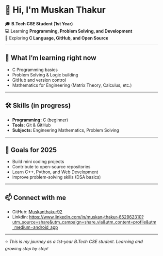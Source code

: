 # 👋 Hi, I'm Muskan Thakur  

🎓 **B.Tech CSE Student (1st Year)**  
💻 Learning **Programming, Problem Solving, and Development**  
🚀 Exploring **C Language, GitHub, and Open Source**  

---

## 🌱 What I’m learning right now
- C Programming basics  
- Problem Solving & Logic building  
- GitHub and version control  
- Mathematics for Engineering (Matrix Theory, Calculus, etc.)  

---

## 🛠️ Skills (in progress)
- **Programming:** C (beginner)  
- **Tools:** Git & GitHub  
- **Subjects:** Engineering Mathematics, Problem Solving  

---

## 📌 Goals for 2025
- Build mini coding projects  
- Contribute to open-source repositories  
- Learn C++, Python, and Web Development  
- Improve problem-solving skills (DSA basics)  

---

## 📫 Connect with me
- GitHub: [Muskanthakur92](https://github.com/Muskanthakur92)  
- Linkdin: https://www.linkedin.com/in/muskan-thakur-652962310?utm_source=share&utm_campaign=share_via&utm_content=profile&utm_medium=android_app

---

⭐ *This is my journey as a 1st-year B.Tech CSE student. Learning and growing step by step!*
